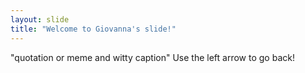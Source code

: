 ```yaml
---
layout: slide
title: "Welcome to Giovanna's slide!"
---
```

"quotation or meme and witty caption"
Use the left arrow to go back!